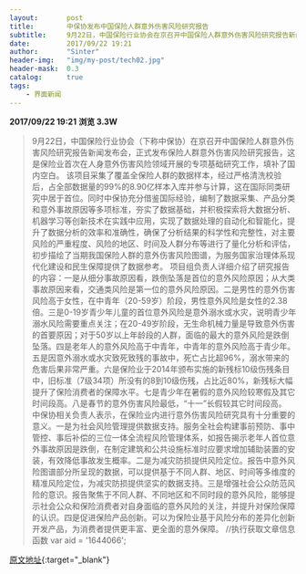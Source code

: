 ```yaml
---
layout:       post
title:        中保协发布中国保险人群意外伤害风险研究报告
subtitle:     9月22日，中国保险行业协会在京召开中国保险人群意外伤害风险研究报告新闻发布会，正式发布保险人群意外伤害风险研究报告，这是保险业首次在人身意外伤害风险领域开展的专项基础研究工作，填补了国内空白。
date:         2017/09/22 19:21
author:       "Sinter"
header-img:   "img/my-post/tech02.jpg"
header-mask:  0.3
catalog:      true
tags:
    - 界面新闻
---
```


**2017/09/22 19:21**  **浏览 3.3W**

> 9月22日，中国保险行业协会（下称中保协）在京召开中国保险人群意外伤害风险研究报告新闻发布会，正式发布保险人群意外伤害风险研究报告，这是保险业首次在人身意外伤害风险领域开展的专项基础研究工作，填补了国内空白。
该项目采集了覆盖全保险人群的数据样本，经过严格清洗校验后，占全部数据量的99%的8.90亿样本入库并参与计算，这在国际同类研究中居于首位。同时中保协充分借鉴国际经验，编制了数据采集、产品分类和意外事故原因等多项标准，夯实了数据基础，并积极探索将大数据分析、机器学习等创新技术在实践中应用，实现了数据处理的自动化和智能化，提升了数据分析的效率和准确性，确保了分析结果的科学性和完整性，对主要风险的严重程度、风险的地区、时间及人群分布等进行了量化分析和评估，初步描绘了当期我国保险人群的意外伤害风险图谱，为服务国家治理体系现代化建设和民生保障提供了数据参考。
项目组负责人详细介绍了研究报告的内容：一是从细分事故原因看，跌倒坠落是首位的意外风险原因；从大类事故原因来看，交通类风险是第一位的意外风险原因。二是男性的意外伤害风险高于女性，在中青年（20-59岁）阶段，男性意外风险是女性的2.38倍。三是0-19岁青少年儿童的首位意外风险是意外溺水或水灾，说明青少年溺水风险需要重点关注；在20-49岁阶段，无生命机械力量是导致意外伤害的首要原因；对于50岁以上年龄段的人群，面临的最大的意外风险是跌倒坠落。四是老年人的意外风险高于中青年，中青年的意外风险高于青少年。五是因意外溺水或水灾致死致残的事故中，死亡占比超96%，溺水带来的危害后果非常严重。六是保险业于2014年颁布实施的新残标10级伤残条目中，旧标准（7级34项）所没有的8到10级伤残，占比近80%，新残标大幅提升了保险消费者的保障水平。七是青少年在暑假的意外风险较寒假及其它时间段高。八是春节的意外伤害风险最低，“十一”长假较其它时间段高。
中保协相关负责人表示，在保险业内进行意外伤害风险研究具有十分重要的意义。一是为社会风险管理提供数据支持。服务全社会构建事前预防、事中管控、事后补偿的三位一体全流程风险管理体系，如报告揭示老年人首位意外事故原因是跌倒，在制定建筑和公共设施标准时应要求增加辅助装置的安装，有效降低事故发生概率。二是为减灾防损提供风险定位。报告中意外风险图谱部分所呈现的数据，可以提供基于不同人群、地区、时间等多维度的精准风险定位，为减灾防损提供坚实的数据支持。三是增强社会公众防范风险的意识。报告聚焦于不同人群、不同地区和不同时段的意外风险，能够提示社会公众和保险消费者对自身面临的意外风险的关注，并提升对保险保障的认识。四是促进保险产品创新。可以为保险业基于风险分布的差异化创新开发产品，为消费者提供更丰富、更全面的意外保障。
	//执行获取文章信息函数
	var aid = '1644066';


[原文地址](http://www.jiemian.com/article/1644066.html){:target="_blank"}


